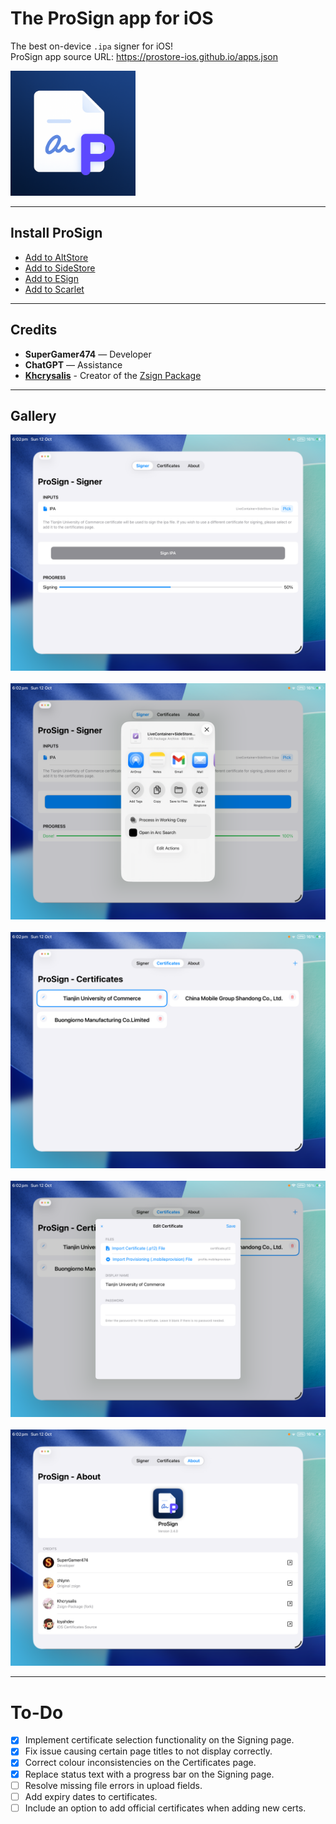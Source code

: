 # The ProSign app for iOS
The best on-device `.ipa` signer for iOS!  
ProSign app source URL: https://prostore-ios.github.io/apps.json

<img src="https://github.com/ProStore-iOS/ProSign/blob/main/Sources/prosign/Assets.xcassets/AppIcon.appiconset/Icon-1024.png?raw=true" width="200" />

---

## Install ProSign

- <a href="https://ProStore-iOS.github.io/sourceRedirect.html?app=altstore">Add to AltStore</a>  
- <a href="https://ProStore-iOS.github.io/sourceRedirect.html?app=sidestore">Add to SideStore</a>  
- <a href="https://ProStore-iOS.github.io/sourceRedirect.html?app=esign">Add to ESign</a>  
- <a href="https://ProStore-iOS.github.io/sourceRedirect.html?app=scarlet">Add to Scarlet</a>

---

## Credits
- **SuperGamer474** — Developer  
- **ChatGPT** — Assistance
- **[Khcrysalis](https://github.com/khcrysalis/)** - Creator of the [Zsign Package](https://github.com/khcrysalis/Zsign-Package)

---

## Gallery
<img src="gallery/Screenshot1.png" width="550">&nbsp;
<img src="gallery/Screenshot2.png" width="550">&nbsp;
<img src="gallery/Screenshot3.png" width="550">&nbsp;
<img src="gallery/Screenshot4.png" width="550">&nbsp;
<img src="gallery/Screenshot5.png" width="550">

---

# To-Do
- [x] Implement certificate selection functionality on the Signing page.
- [x] Fix issue causing certain page titles to not display correctly.
- [x] Correct colour inconsistencies on the Certificates page.
- [x] Replace status text with a progress bar on the Signing page.
- [ ] Resolve missing file errors in upload fields.
- [ ] Add expiry dates to certificates.
- [ ] Include an option to add official certificates when adding new certs.

